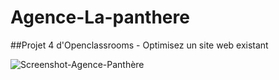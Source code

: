 # Agence-La-panthere

##Projet 4 d'Openclassrooms - Optimisez un site web existant

![Screenshot-Agence-Panthère](https://github.com/No0910/Agence-La-panthere/assets/98163578/e8f47805-a02e-4517-b57e-d4169e763ec3)


